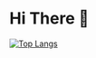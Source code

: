 
# Hi There 👋

[![Top Langs](https://github-readme-stats.vercel.app/api/top-langs/?username=Jamesinit&layout=compact&langs_count=10)](https://github.com/anuraghazra/github-readme-stats)
